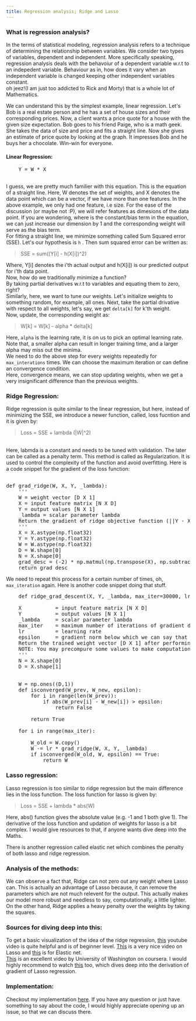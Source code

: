 ```yaml
---
title: Regression analysis; Ridge and Lasso
---
```


### What is regression analysis?
In the terms of statistical modeling, regression analysis refers to a technique of determining the relationship between variables. We consider two types of variables, dependent and independent. More specifically speaking, regression analysis deals with the behavoiur of a dependent variable w.r.t to an indepedent variable. Behaviour as in, how does it vary when an independent variable is changed keeping other independent variables constant.
<br>
oh jeez!(I am just too addicted to Rick and Morty) that is a whole lot of Mathematics.
<br>

We can understand this by the simplest example, linear regression. Let's Bob is a real estate person and he has a set of house sizes and their corresponding prices. Now, a client wants a price quote for a house with the given size expectation. Bob goes to his friend Paige, who is a math geek. She takes the data of size and price and fits a straight line. Now she gives an estimate of price quote by looking at the graph. It impresses Bob and he buys her a chocolate. Win-win for everyone.

#### Linear Regression:
<pre>
	Y = W * X <br>
</pre>
I guess, we are pretty much familier with this equation. This is the equation of a straight line. Here, W denotes the set of weights, and X denotes the data point which can be a vector, if we have more than one features. In the above example, we only had one feature, i.e size.
For the ease of the discussion (or maybe not :P), we will refer features as dimesions of the data point. If you are wondering, where is the constant/bias term in the equation, we can just increase our dimension by 1 and the corresponding weight will serve as the bias term.
<br>
For fitting a straight line, we minimize something called Sum Squared error (SSE). Let's our hypothesis is `h` .
Then sum squared error can be written as: <br>

> SSE = sum((Y[i] - h(X[i])^2) <br>

Where, Y[i] denotes the i'th actual output and h(X[i]) is our predicted output for i'th data point. <br>
Now, how do we traditionally minimize a function? <br>
By taking partial derivatives w.r.t to variables and equating them to zero, right? <br>
Similarly, here, we want to tune our weights. Let's initialize weights to something random, for example, all ones.
Next, take the partial drivative with respect to all weights, let's say, we get `delta[k]` for k'th weight. <br>
Now, update, the corresponding weight as:

> W[k] = W[k] - alpha * delta[k] <br>

Here, `alpha` is the learning rate, it is on us to pick an optimal learning rate. Note that, a smaller alpha can result in longer training time, and a larger alpha may miss out the minima. <br>
We need to do the above step for every weights repeatedly for `max_interations` times. We can choose the maximum iteration or can define an convergence condition. <br>
Here, convergence means, we can stop updating weights, when we get a very insignificant difference than the previous weights.

### Ridge Regression:
Ridge regression is quite similar to the linear regression, but here, instead of minimizing the SSE, we introduce a newer function, called, loss fucntion and it is given by: <br>

> Loss = SSE + lambda (|W|^2)

<br>
Here, labmda is a constant and needs to be tuned with validation. The later can be called as a penalty term. This method is called as Regularization. It is used to control the complexity of the function and avoid overfitting.
Here is a code snippet for the gradient of the loss function:

<pre>

def grad_ridge(W, X, Y, _lambda):
	''' 
	W = weight vector [D X 1]
	X = input feature matrix [N X D]
	Y = output values [N X 1]
	_lambda = scalar parameter lambda
	Return the gradient of ridge objective function (||Y - X W||^2  + lambda*||w||^2 )
	'''
	X = X.astype(np.float32)
	Y = Y.astype(np.float32)
	W = W.astype(np.float32)
	D = W.shape[0]
	N = X.shape[0]
	grad_desc = (-2) * np.matmul(np.transpose(X), np.subtract(Y, np.matmul(X, W))) + 2 * _lambda * W
	return grad_desc
</pre>

We need to repeat this process for a certain number of times, oh, `max_iteration` again. Here is another code snippet doing that stuff.
 <br>
 <pre>
 	def ridge_grad_descent(X, Y, _lambda, max_iter=30000, lr=0.00001, epsilon = 1e-4):
	
	X 			= input feature matrix [N X D]
	Y 			= output values [N X 1]
	_lambda 	= scalar parameter lambda
	max_iter 	= maximum number of iterations of gradient descent to run in case of no convergence
	lr 			= learning rate
	epsilon 	= gradient norm below which we can say that the algorithm has converged 
	Return the trained weight vector [D X 1] after performing gradient descent using Ridge Loss Function 
	NOTE: You may precompure some values to make computation faster
	'''
	N = X.shape[0]
	D = X.shape[1]


	W = np.ones((D,1))
	def isconverged(W_prev, W_new, epsilon):
		for i in range(len(W_prev)):
			if abs(W_prev[i] - W_new[i]) > epsilon:
				return False

		return True

	for i in range(max_iter):
		
		W_old = W.copy()
		W -= lr * grad_ridge(W, X, Y, _lambda)
		if isconverged(W_old, W, epsilon) == True:
			return W
</pre>

### Lasso regression:
Lasso regression is too similar to ridge regression but the main difference lies in the loss function. The loss function for lasso is given by:

> Loss = SSE + lambda * abs(W)

Here, abs() function gives the absolute value (e.g. -1 and 1 both give 1). The derivative of the loss function and updation of weights for lasso is a bit complex. I would give resources to that, if anyone wants dive deep into the Maths.

There is another regression called elastic net which combines the penalty of both lasso and ridge regression.

### Analysis of the methods:
We can observe a fact that, Ridge can not zero out any weight where Lasso can. This is actually an advantage of Lasso because, it can remove the parameters which are not much relevent for the output. This actually makes our model more robust and needless to say, computationally, a little lighter. On the other hand, Ridge applies a heavy penalty over the weights by taking the squares.

### Sources for diving deep into this:

To get a basic visualization of the idea of the ridge regression, [this](https://www.youtube.com/watch?v=Q81RR3yKn30) youtube video is quite helpful and is of beginner level. [This](https://www.youtube.com/watch?v=NGf0voTMlcs) is a very nice video on Lasso and [this](https://www.youtube.com/watch?v=1dKRdX9bfIo&t=256s)
is for Elastic net.
<br>
[This](https://www.coursera.org/lecture/ml-regression/computing-the-gradient-of-the-ridge-objective-kvaqc) is an excellent video by University of Washington on coursera. I would highly recommend to watch [this](https://www.coursera.org/lecture/ml-regression/deriving-the-lasso-coordinate-descent-update-6OLyn) too, which dives deep into the derivation of gradient of Lasso regression.

### Implementation:
Checkout my implementation [here](https://github.com/SiluPanda/ridge-and-lasso-regression). If you have any question or just have something to say about the code, I would highly appreciate opening up an issue, so that we can discuss there.  













